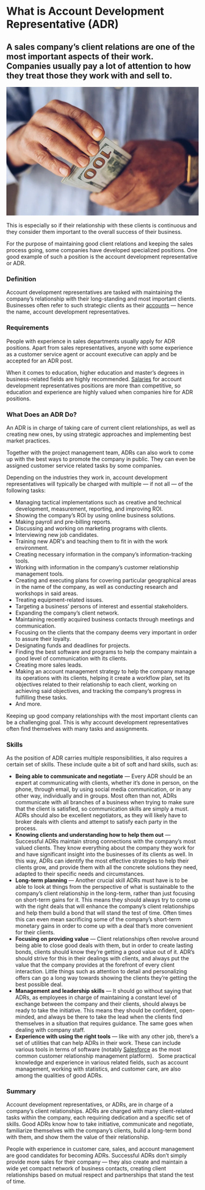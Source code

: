 # What is Account Development Representative (ADR)

## A sales company’s client relations are one of the most important aspects of their work. Companies usually pay a lot of attention to how they treat those they work with and sell to.

![What is Account Development Representative (ADR)](./img/dollars_t20_xvWPNg.webp)

This is especially so if their relationship with these clients is continuous and they consider them important to the overall success of their business.

For the purpose of maintaining good client relations and keeping the sales process going, some companies have developed specialized positions. One good example of such a position is the account development representative or ADR.

### Definition

Account development representatives are tasked with maintaining the company’s relationship with their long-standing and most important clients. Businesses often refer to such strategic clients as their [accounts](https://rev.team/kb/what-is-account) — hence the name, account development representatives.

### Requirements

People with experience in sales departments usually apply for ADR positions. Apart from sales representatives, anyone with some experience as a customer service agent or account executive can apply and be accepted for an ADR post. 

When it comes to education, higher education and master’s degrees in business-related fields are highly recommended. [Salaries](https://www.salary.com/research/salary/listing/account-development-representative-salary) for account development representatives positions are more than competitive, so education and experience are highly valued when companies hire for ADR positions.

### What Does an ADR Do? 

An ADR is in charge of taking care of current client relationships, as well as creating new ones, by using strategic approaches and implementing best market practices. 

Together with the project management team, ADRs can also work to come up with the best ways to promote the company in public. They can even be assigned customer service related tasks by some companies.

Depending on the industries they work in, account development representatives will typically be charged with multiple — if not all — of the following tasks:

* Managing tactical implementations such as creative and technical development, measurement, reporting, and improving ROI.
* Showing the company’s ROI by using online business solutions.
* Making payroll and pre-billing reports.
* Discussing and working on marketing programs with clients.
* Interviewing new job candidates.
* Training new ADR's and teaching them to fit in with the work environment.
* Creating necessary information in the company’s information-tracking tools.
* Working with information in the company’s customer relationship management tools.
* Creating and executing plans for covering particular geographical areas in the name of the company, as well as conducting research and workshops in said areas.
* Treating equipment-related issues.
* Targeting a business’ persons of interest and essential stakeholders.
* Expanding the company’s client network.
* Maintaining recently acquired business contacts through meetings and communication.
* Focusing on the clients that the company deems very important in order to assure their loyalty.
* Designating funds and deadlines for projects.
* Finding the best software and programs to help the company maintain a good level of communication with its clients.
* Creating more sales leads.
* Making an account management strategy to help the company manage its operations with its clients, helping it create a workflow plan, set its objectives related to their relationship to each client, working on achieving said objectives, and tracking the company’s progress in fulfilling these tasks.
* And more.

Keeping up good company relationships with the most important clients can be a challenging goal. This is why account development representatives often find themselves with many tasks and assignments.

### Skills

As the position of ADR carries multiple responsibilities, it also requires a certain set of skills. These include quite a bit of soft and hard skills, such as:

* **Being able to communicate and negotiate** — Every ADR should be an expert at communicating with clients, whether it’s done in person, on the phone, through email, by using social media communication, or in any other way, individually and in groups. Most often than not, ADRs communicate with all branches of a business when trying to make sure that the client is satisfied, so communication skills are simply a must. ADRs should also be excellent negotiators, as they will likely have to broker deals with clients and attempt to satisfy each party in the process. 
* **Knowing clients and understanding how to help them out** — Successful ADRs maintain strong connections with the company’s most valued clients. They know everything about the company they work for and have significant insight into the businesses of its clients as well. In this way, ADRs can identify the most effective strategies to help their clients grow, and provide them with all the concrete solutions they need, adapted to their specific needs and circumstances.
* **Long-term planning** — Another crucial skill ADRs must have is to be able to look at things from the perspective of what is sustainable to the company’s client relationship in the long-term, rather than just focusing on short-term gains for it. This means they should always try to come up with the right deals that will enhance the company’s client relationships and help them build a bond that will stand the test of time. Often times this can even mean sacrificing some of the company’s short-term monetary gains in order to come up with a deal that’s more convenient for their clients.
* **Focusing on providing value** — Client relationships often revolve around being able to close good deals with them, but in order to create lasting bonds, clients should know they’re getting a good value out of it. ADR’s should strive for this in their dealings with clients, and always put the value that the company provides at the forefront of every client interaction. Little things such as attention to detail and personalizing offers can go a long way towards showing the clients they’re getting the best possible deal. 
* **Management and leadership skills** — It should go without saying that ADRs, as employees in charge of maintaining a constant level of exchange between the company and their clients, should always be ready to take the initiative. This means they should be confident, open-minded, and always be there to take the lead when the clients find themselves in a situation that requires guidance. The same goes when dealing with company staff. 
* **Experience with using the right tools** — like with any other job, there’s a set of utilities that can help ADRs in their work. These can include various tools in terms of software (notably [Salesforce](https://www.salesforce.com/) as the most common customer relationship management platform).   Some practical knowledge and experience in various related fields, such as account management, working with statistics, and customer care, are also among the qualities of good ADRs.

### Summary

Account development representatives, or ADRs, are in charge of a company’s client relationships. ADRs are charged with many client-related tasks within the company, each requiring dedication and a specific set of skills. Good ADRs know how to take initiative, communicate and negotiate, familiarize themselves with the company’s clients, build a long-term bond with them, and show them the value of their relationship.

People with experience in customer care, sales, and account management are good candidates for becoming ADRs. Successful ADRs don’t simply provide more sales for their company — they also create and maintain a wide yet compact network of business contacts, creating client relationships based on mutual respect and partnerships that stand the test of time.